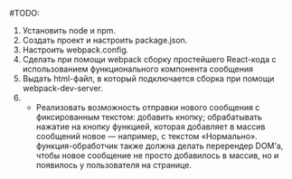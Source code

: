 #TODO:

1. Установить node и npm.
2. Создать проект и настроить package.json.
3. Настроить webpack.config.
4. Сделать при помощи webpack сборку простейшего React-кода с использованием функционального компонента сообщения
5. Выдать html-файл, в который подключается сборка при помощи webpack-dev-server.
6. * Реализовать возможность отправки нового сообщения с фиксированным текстом:
добавить кнопку;
обрабатывать нажатие на кнопку функцией, которая добавляет в массив сообщений новое — например, с текстом «Нормально».
функция-обработчик также должна делать перерендер DOM’а, чтобы новое сообщение не просто добавилось в массив, но и появилось у пользователя на странице.